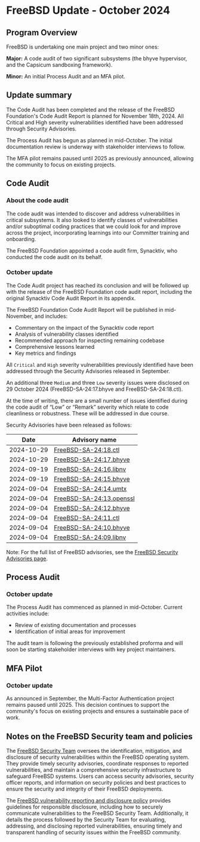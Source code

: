 # FreeBSD Update - October 2024

## Program Overview

FreeBSD is undertaking one main project and two minor ones:

**Major:** A code audit of two significant subsystems (the bhyve hypervisor, and the Capsicum sandboxing framework).

**Minor:** An initial Process Audit and an MFA pilot.

## Update summary

The Code Audit has been completed and the release of the FreeBSD Foundation's Code Audit Report is planned for November 18th, 2024. All Critical and High severity vulnerabilities identified have been addressed through Security Advisories.

The Process Audit has begun as planned in mid-October. The initial documentation review is underway with stakeholder interviews to follow.

The MFA pilot remains paused until 2025 as previously announced, allowing the community to focus on existing projects.

## Code Audit

### About the code audit

The code audit was intended to discover and address vulnerabilities in critical subsystems. It also looked to identify classes of vulnerabilities and/or suboptimal coding practices that we could look for and improve across the project, incorporating learnings into our Committer training and onboarding.

The FreeBSD Foundation appointed a code audit firm, Synacktiv, who conducted the code audit on its behalf.

### October update

The Code Audit project has reached its conclusion and will be followed up with the  release of the FreeBSD Foundation code audit report, including the original Synacktiv Code Audit Report in its appendix.

The FreeBSD Foundation Code Audit Report will be published in mid-November, and includes:
   - Commentary on the impact of the Synacktiv code report
   - Analysis of vulnerability classes identified
   - Recommended approach for inspecting remaining codebase
   - Comprehensive lessons learned
   - Key metrics and findings

All `Critical` and `High` severity vulnerabilities previously identified have been addressed through the Security Advisories released in September. 

An additional three `Medium` and three `Low` severity issues were disclosed on 29 October 2024 (FreeBSD-SA-24:17.bhyve and FreeBSD-SA-24:18.ctl).

At the time of writing, there are a small number of issues identified during the code audit of “Low” or “Remark” severity which relate to code cleanliness or robustness. These will be addressed in due course. 


Security Advisories have been released as follows:

| Date       | Advisory name            |
|------------|--------------------------|
| 2024-10-29 | [FreeBSD-SA-24:18.ctl](https://www.freebsd.org/security/advisories/FreeBSD-SA-24:18.ctl.asc)   |
| 2024-10-29 | [FreeBSD-SA-24:17.bhyve](https://www.freebsd.org/security/advisories/FreeBSD-SA-24:17.bhyve.asc)   |
| 2024-09-19 | [FreeBSD-SA-24:16.libnv](https://www.freebsd.org/security/advisories/FreeBSD-SA-24:16.libnv.asc)   |
| 2024-09-19 | [FreeBSD-SA-24:15.bhyve](https://www.freebsd.org/security/advisories/FreeBSD-SA-24:15.bhyve.asc)   |
| 2024-09-04 | [FreeBSD-SA-24:14.umtx](https://www.freebsd.org/security/advisories/FreeBSD-SA-24:14.umtx.asc)    |
| 2024-09-04 | [FreeBSD-SA-24:13.openssl](https://www.freebsd.org/security/advisories/FreeBSD-SA-24:13.openssl.asc) |
| 2024-09-04 | [FreeBSD-SA-24:12.bhyve](https://www.freebsd.org/security/advisories/FreeBSD-SA-24:12.bhyve.asc)   |
| 2024-09-04 | [FreeBSD-SA-24:11.ctl](https://www.freebsd.org/security/advisories/FreeBSD-SA-24:11.ctl.asc)     |
| 2024-09-04 | [FreeBSD-SA-24:10.bhyve](https://www.freebsd.org/security/advisories/FreeBSD-SA-24:10.bhyve.asc)   |
| 2024-09-04 | [FreeBSD-SA-24:09.libnv](https://www.freebsd.org/security/advisories/FreeBSD-SA-24:09.libnv.asc)   |

Note: For the full list of FreeBSD advisories, see the [FreeBSD Security Advisories page](https://www.freebsd.org/security/advisories/).

## Process Audit

### October update

The Process Audit has commenced as planned in mid-October. Current activities include:

- Review of existing documentation and processes
- Identification of initial areas for improvement

The audit team is following the previously established proforma and will soon be starting stakeholder interviews with key project maintainers.

## MFA Pilot

### October update

As announced in September, the Multi-Factor Authentication project remains paused until 2025. This decision continues to support the community's focus on existing projects and ensures a sustainable pace of work. 

## Notes on the FreeBSD Security team and policies

The [FreeBSD Security Team](https://www.freebsd.org/administration/#t-secteam) oversees the identification, mitigation, and disclosure of security vulnerabilities within the FreeBSD operating system. They provide timely security advisories, coordinate responses to reported vulnerabilities, and maintain a comprehensive security infrastructure to safeguard FreeBSD systems. Users can access security advisories, security officer reports, and information on security policies and best practices to ensure the security and integrity of their FreeBSD deployments.

The [FreeBSD vulnerability reporting and disclosure policy](https://www.freebsd.org/security/reporting/) provides guidelines for responsible disclosure, including how to securely communicate vulnerabilities to the FreeBSD Security Team. Additionally, it details the process followed by the Security Team for evaluating, addressing, and disclosing reported vulnerabilities, ensuring timely and transparent handling of security issues within the FreeBSD community. 
